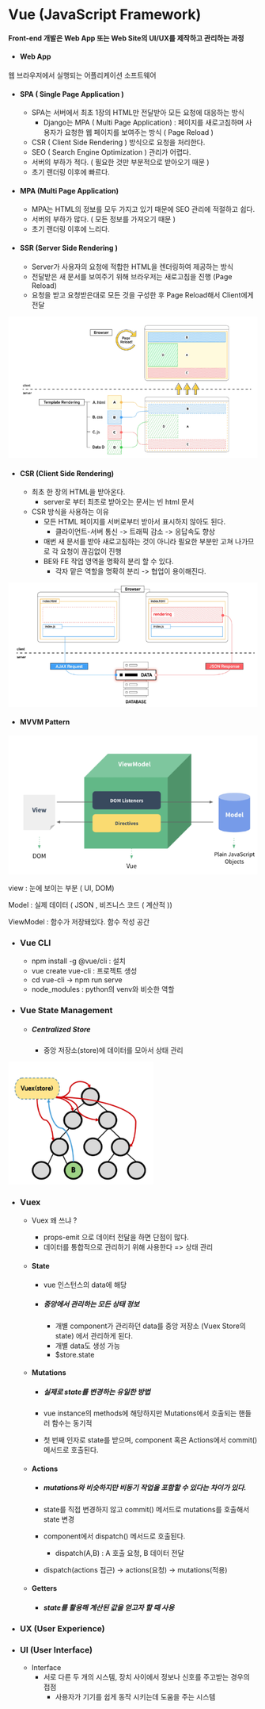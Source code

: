 # Vue (JavaScript Framework)

#### Front-end 개발은 Web App 또는 Web Site의 UI/UX를 제작하고 관리하는 과정

- #### Web App

웹 브라우저에서 실행되는 어플리케이션 소프트웨어



- #### SPA ( Single Page Application )

  - SPA는 서버에서 최초 1장의 HTML만 전달받아 모든 요청에 대응하는 방식
    -  Django는 MPA ( Multi Page Application) : 페이지를 새로고침하며 사용자가 요청한 웹 페이지를 보여주는 방식 ( Page Reload )
  - CSR ( Client Side Rendering ) 방식으로 요청을 처리한다.
  - SEO ( Search Engine Optimization ) 관리가 어렵다.
  - 서버의 부하가 적다. ( 필요한 것만 부분적으로 받아오기 때문 )
  - 초기 랜더링 이후에 빠르다.



- #### MPA (Multi Page Application)

  - MPA는 HTML의 정보를 모두 가지고 있기 때문에 SEO 관리에 적절하고 쉽다.
  - 서버의 부하가 많다. ( 모든 정보를 가져오기 때문 )
  - 초기 랜더링 이후에 느리다.



- #### SSR (Server Side Rendering )

  - Server가 사용자의 요청에 적합한  HTML을 렌더링하여 제공하는 방식
  - 전달받은 새 문서를 보여주기 위해 브라우저는 새로고침을 진행 (Page Reload)
  - 요청을 받고 요청받은대로 모든 것을 구성한 후 Page Reload해서 Client에게 전달

<img src="images\image-20230427091910003.png" alt="image-20230427091910003" style="zoom: 80%;" />



- #### CSR (Client Side Rendering)

  - 최초 한 장의 HTML을 받아온다.
    - server로 부터 최초로 받아오는 문서는 빈 html 문서
  - CSR 방식을 사용하는 이유
    - 모든 HTML 페이지를 서버로부터 받아서 표시하지 않아도 된다.
      - 클라이언트-서버 통신 -> 트래픽 감소 -> 응답속도 향상
    - 매번 새 문서를 받아 새로고침하는 것이 아니라 필요한 부분만 고쳐 나가므로 각 요청이 끊김없이 진행
    - BE와 FE 작업 영역을 명확히 분리 할 수 있다.
      - 각자 맡은 역할을 명확히 분리 -> 협업이 용이해진다.

<img src="images\image-20230427092211456.png" alt="image-20230427092211456" style="zoom: 80%;" />



- #### MVVM Pattern

<img src="images\image-20230427152325110.png" alt="image-20230427152325110" style="zoom:80%;" />

view : 눈에 보이는 부분 ( UI, DOM)

Model : 실제 데이터 ( JSON , 비즈니스 코드 ( 계산적 ))

ViewModel  : 함수가 저장돼있다. 함수 작성 공간



- ### Vue CLI

  - npm install -g @vue/cli  : 설치
  - vue create vue-cli : 프로젝트 생성
  - cd vue-cli -> npm run serve
  - node_modules : python의 venv와 비슷한 역할



- ### Vue State Management

  - ##### Centralized Store

    - 중앙 저장소(store)에 데이터를 모아서 상태 관리

<img src="images\image-20230504091020768.png" alt="image-20230504091020768" style="zoom:80%;" />

- ### Vuex

  - Vuex 왜 쓰냐 ? 

    - props-emit 으로 데이터 전달을 하면 단점이 많다.
    - 데이터를 통합적으로 관리하기 위해 사용한다 => 상태 관리

  - #### State

    - vue 인스턴스의 data에 해당

    - ##### 중앙에서 관리하는 모든 상태 정보

      - 개별 component가 관리하던 data를 중앙 저장소 (Vuex Store의 state) 에서 관리하게 된다.
      - 개별 data도 생성 가능
      - $store.state

  - #### Mutations

    - ##### 실제로 state를 변경하는 유일한 방법

    - vue instance의 methods에 해당하지만 Mutations에서 호출되는 핸들러 함수는 동기적

    - 첫 번째 인자로 state를 받으며, component 혹은 Actions에서 commit() 메서드로 호출된다.

  - #### Actions

    - ##### mutations와 비슷하지만 비동기 작업을 포함할 수 있다는 차이가 있다.

    - state를 직접 변경하지 않고 commit() 메서드로 mutations를 호출해서 state 변경

    - component에서 dispatch() 메서드로 호출된다.

      - dispatch(A,B) : A 호출 요청, B 데이터 전달

    - dispatch(actions 접근) -> actions(요청) -> mutations(적용)

  - #### Getters

    - ##### state를 활용해 계산된 값을 얻고자 할 때 사용



- ### UX (User Experience)

- ### UI (User Interface)

  - Interface
    - 서로 다른 두 개의 시스템, 장치 사이에서 정보나 신호를 주고받는 경우의 접점
      - 사용자가 기기를 쉽게 동작 시키는데 도움을 주는 시스템
